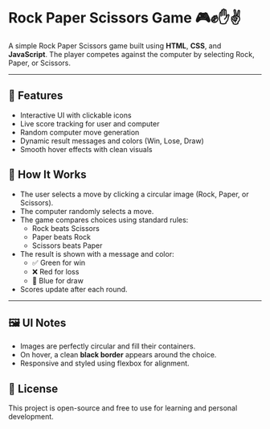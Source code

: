 # Rock Paper Scissors Game 🎮✊✋✌️

A simple Rock Paper Scissors game built using **HTML**, **CSS**, and **JavaScript**. The player competes against the computer by selecting Rock, Paper, or Scissors.

---

## 🚀 Features

- Interactive UI with clickable icons
- Live score tracking for user and computer
- Random computer move generation
- Dynamic result messages and colors (Win, Lose, Draw)
- Smooth hover effects with clean visuals

## 🧠 How It Works

- The user selects a move by clicking a circular image (Rock, Paper, or Scissors).
- The computer randomly selects a move.
- The game compares choices using standard rules:
  - Rock beats Scissors
  - Paper beats Rock
  - Scissors beats Paper
- The result is shown with a message and color:
  - ✅ Green for win
  - ❌ Red for loss
  - 🔄 Blue for draw
- Scores update after each round.

---

## 🖼 UI Notes

- Images are perfectly circular and fill their containers.
- On hover, a clean **black border** appears around the choice.
- Responsive and styled using flexbox for alignment.


## 📃 License

This project is open-source and free to use for learning and personal development.
